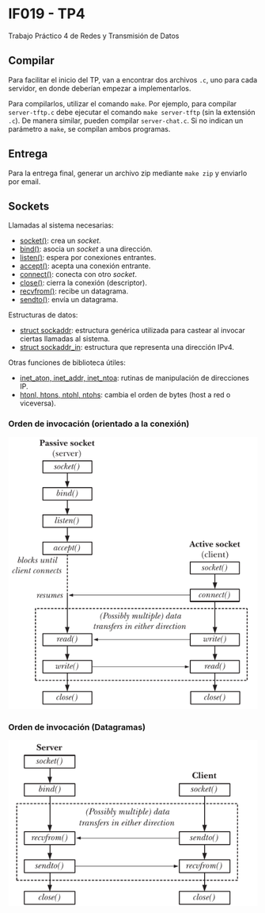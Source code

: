 # IF019 - TP4

Trabajo Práctico 4 de Redes y Transmisión de Datos

## Compilar

Para facilitar el inicio del TP, van a encontrar dos archivos `.c`, uno para cada servidor, en donde deberían empezar a implementarlos.

Para compilarlos, utilizar el comando `make`. Por ejemplo, para compilar `server-tftp.c` debe ejecutar el comando `make server-tftp` (sin la extensión `.c`). De manera similar, pueden compilar `server-chat.c`. Si no indican un parámetro a `make`, se compilan ambos programas.

## Entrega

Para la entrega final, generar un archivo zip mediante `make zip` y enviarlo por email.

## Sockets

Llamadas al sistema necesarias:

- [socket()](https://www.man7.org/linux/man-pages/man2/socket.2.html): crea un *socket*.
- [bind()](https://man7.org/linux/man-pages/man2/bind.2.html): asocia un *socket* a una dirección.
- [listen()](https://man7.org/linux/man-pages/man2/listen.2.html): espera por conexiones entrantes.
- [accept()](https://man7.org/linux/man-pages/man2/accept.2.html): acepta una conexión entrante.
- [connect()](https://man7.org/linux/man-pages/man2/connect.2.html): conecta con otro *socket*.
- [close()](https://man7.org/linux/man-pages/man2/close.2.html): cierra la conexión (descriptor).
- [recvfrom()](https://man7.org/linux/man-pages/man2/recvmsg.2.html): recibe un datagrama.
- [sendto()](https://man7.org/linux/man-pages/man2/send.2.html): envía un datagrama.

Estructuras de datos:

- [struct sockaddr](https://man7.org/linux/man-pages/man3/sockaddr.3type.html): estructura genérica utilizada para castear al invocar ciertas llamadas al sistema.
- [struct sockaddr_in](https://man7.org/linux/man-pages/man3/sockaddr.3type.html): estructura que representa una dirección IPv4.

Otras funciones de biblioteca útiles:

- [inet_aton, inet_addr, inet_ntoa](https://man7.org/linux/man-pages/man3/inet_addr.3.html): rutinas de manipulación de direcciones IP.
- [htonl, htons, ntohl, ntohs](https://man7.org/linux/man-pages/man3/htons.3.html): cambia el orden de bytes (host a red o viceversa).

### Orden de invocación (orientado a la conexión)

![stream-syscalls](assets/stream-sockets.png)

### Orden de invocación (Datagramas)

![datagram-syscalls](assets/datagram-socket.png)
